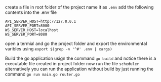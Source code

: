 create a file in root folder of the project name it as `.env`
add the following contents into the .env file

```
API_SERVER_HOST=http://127.0.0.1
API_SERVER_PORT=8000
WS_SERVER_HOST=localhost
WS_SERVER_PORT=8080
```

open a termial and go the project folder and export the environmental varibles using
`export $(grep -v '^#' .env | xargs)`

Build the go application usign the command `go build`
and notice there is a executable file created in project folder now run the file `scheduler` alternatively you can run the application without build by just running the command `go run main.go router.go`
